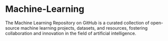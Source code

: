 # Machine-Learning
The Machine Learning Repository on GitHub is a curated collection of open-source machine learning projects, datasets, and resources, fostering collaboration and innovation in the field of artificial intelligence.
